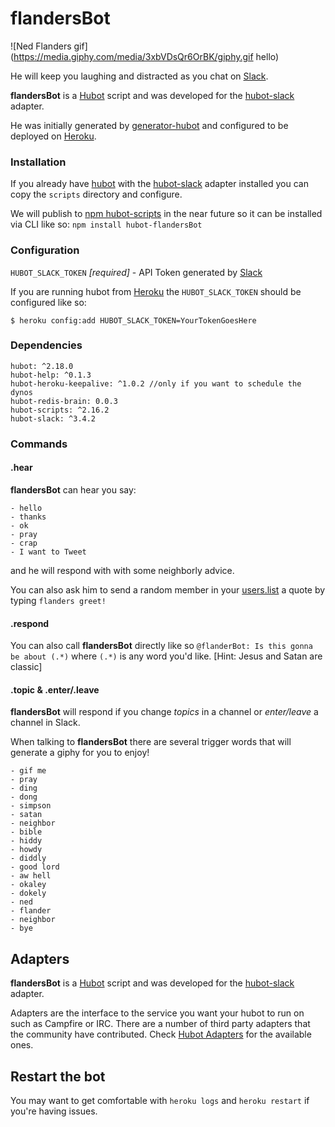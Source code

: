 # flandersBot

![Ned Flanders gif](https://media.giphy.com/media/3xbVDsQr6OrBK/giphy.gif hello)

He will keep you laughing and distracted as you chat on [Slack][slack].

**flandersBot** is a [Hubot][hubot] script and was developed for the [hubot-slack][hubot-slack] adapter.

He was initially generated by [generator-hubot][generator-hubot] and configured to be deployed on [Heroku][heroku].


### Installation

If you already have [hubot][hubot] with the [hubot-slack][hubot-slack] adapter installed you can copy the `scripts` directory and configure.  

We will publish to [npm hubot-scripts][npm hubot-scripts] in the near future so it can be installed via CLI like so: `npm install hubot-flandersBot`


### Configuration

`HUBOT_SLACK_TOKEN` _[required]_ - API Token generated by [Slack][slack-api]

If you are running hubot from [Heroku][heroku] the `HUBOT_SLACK_TOKEN` should be configured like so:

`$ heroku config:add HUBOT_SLACK_TOKEN=YourTokenGoesHere`


### Dependencies

    hubot: ^2.18.0
    hubot-help: ^0.1.3
    hubot-heroku-keepalive: ^1.0.2 //only if you want to schedule the dynos
    hubot-redis-brain: 0.0.3
    hubot-scripts: ^2.16.2
    hubot-slack: ^3.4.2


### Commands

#### .hear

**flandersBot** can hear you say:

    - hello
    - thanks
    - ok
    - pray
    - crap
    - I want to Tweet

and he will respond with with some neighborly advice.

You can also ask him to send a random member in your [users.list][slack-api-users.list] a quote by typing `flanders greet!`

#### .respond

You can also call **flandersBot** directly like so `@flanderBot: Is this gonna be about (.*)` where `(.*)` is any word you'd like.  [Hint: Jesus and Satan are classic]

#### .topic & .enter/.leave

**flandersBot** will respond if you change _topics_ in a channel or _enter/leave_ a channel in Slack.

When talking to **flandersBot** there are several trigger words that will generate a giphy for you to enjoy!

    - gif me
    - pray
    - ding
    - dong
    - simpson
    - satan
    - neighbor
    - bible
    - hiddy
    - howdy
    - diddly
    - good lord
    - aw hell
    - okaley
    - dokely 
    - ned
    - flander
    - neighbor 
    - bye


## Adapters

**flandersBot** is a [Hubot][hubot] script and was developed for the [hubot-slack][hubot-slack] adapter.

Adapters are the interface to the service you want your hubot to run on such as Campfire or IRC. There are a number of third party adapters that the community have contributed. Check [Hubot Adapters][hubot-adapters] for the available ones.

[hubot-adapters]: https://github.com/github/hubot/blob/master/docs/adapters.md


## Restart the bot

You may want to get comfortable with `heroku logs` and `heroku restart` if
you're having issues.



[heroku]: http://www.heroku.com
[hubot]: http://hubot.github.com
[generator-hubot]: https://github.com/github/generator-hubot
[hubot-slack]: https://github.com/slackhq/hubot-slack
[slack]: https://get.slack.help/hc/en-us
[slack-api]: https://api.slack.com/
[slack-api-users.list]: https://api.slack.com/methods/users.list
[npm hubot-scripts]: https://www.npmjs.com/browse/keyword/hubot-scripts